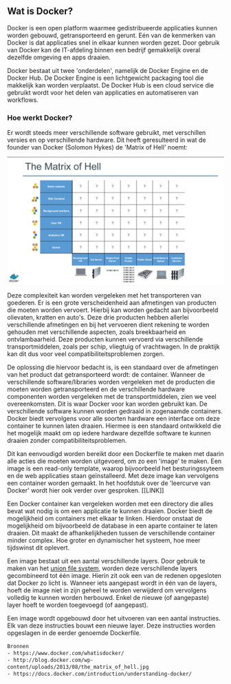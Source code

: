## Wat is Docker?

Docker is een open platform waarmee gedistribueerde applicaties kunnen worden gebouwd, getransporteerd en gerunt. Eén van de kenmerken van Docker is dat applicaties snel in elkaar kunnen worden gezet. Door gebruik van Docker kan de IT-afdeling binnen een bedrijf gemakkelijk overal dezelfde omgeving en apps draaien.

Docker bestaat uit twee 'onderdelen', namelijk de Docker Engine en de Docker Hub. De Docker Engine is een lichtgewicht packaging tool die makkelijk kan worden verplaatst. De Docker Hub is een cloud service die gebruikt wordt voor het delen van applicaties en automatiseren van workflows.

### Hoe werkt Docker?

Er wordt steeds meer verschillende software gebruikt, met verschillen versies en op verschillende hardware. Dit heeft geresulteerd in wat de founder van Docker (Solomon Hykes) de 'Matrix of Hell' noemt:

![Matrix of Hell](../../assets/the_matrix_of_hell.jpg "The Matrix of Hell")

Deze complexiteit kan worden vergeleken met het transporteren van goederen. Er is een grote verscheidenheid aan afmetingen van producten die moeten worden vervoert. Hierbij kan worden gedacht aan bijvoorbeeld olievaten, kratten en auto's. Deze drie producten hebben allerlei verschillende afmetingen en bij het vervoeren dient rekening te worden gehouden met verschillende aspecten, zoals breekbaarheid en ontvlambaarheid. Deze producten kunnen vervoerd via verschillende transportmiddelen, zoals per schip, vliegtuig of vrachtwagen. In de praktijk kan dit dus voor veel compatibiliteitsproblemen zorgen.

De oplossing die hiervoor bedacht is, is een standaard over de afmetingen van het product dat getransporteerd wordt: de container. Wanneer de verschillende software/libraries worden vergeleken met de producten die moeten worden getransporteerd en de verschillende hardware componenten worden vergeleken met de transportmiddelen, zien we veel overeenkomsten. Dit is waar Docker voor kan worden gebruikt kan. De verschillende software kunnen worden gedraaid in zogenaamde containers. Docker biedt vervolgens voor alle soorten hardware een interface om deze container te kunnen laten draaien. Hiermee is een standaard ontwikkeld die het mogelijk maakt om op iedere hardware dezelfde software te kunnen draaien zonder compatibiliteitsproblemen.

Dit kan eenvoudigd worden bereikt door een Dockerfile te maken met daarin alle acties die moeten worden uitgevoerd, om zo een 'image' te maken. Een image is een read-only template, waarop bijvoorbeeld het besturingssyteem en de web applicaties staan geïnstalleerd. Met deze image kan vervolgens een container worden gemaakt. In het hoofdstuk over de 'leercurve van Docker' wordt hier ook verder over gesproken. [[LINK]]

Een Docker container kan vergeleken worden met een directory die alles bevat wat nodig is om een applicatie te kunnen draaien. Docker biedt de mogelijkheid om containers met elkaar te linken. Hierdoor onstaat de mogelijkheid om bijvoorbeeld de database in een aparte container te laten draaien. Dit maakt de afhankelijkheden tussen de verschillende container minder complex. Hoe groter en dynamischer het systeem, hoe meer tijdswinst dit oplevert.

Een image bestaat uit een aantal verschillende layers. Door gebruik te maken van het [union file system](http://en.wikipedia.org/wiki/UnionFS), worden deze verschillende layers gecombineerd tot één image. Hierin zit ook een van de redenen opgesloten dat Docker zo licht is. Wanneer iets aangepast wordt in één van de layers, hoeft de image niet in zijn geheel te worden verwijderd om vervolgens volledig te kunnen worden herbouwd. Enkel de nieuwe (of aangepaste) layer hoeft te worden toegevoegd (of aangepast).

Een image wordt opgebouwd door het uitvoeren van een aantal instructies. Elk van deze instructies bouwt een nieuwe layer. Deze instructies worden opgeslagen in de eerder genoemde Dockerfile.

```
Bronnen
- https://www.docker.com/whatisdocker/
- http://blog.docker.com/wp-content/uploads/2013/08/the_matrix_of_hell.jpg
- https://docs.docker.com/introduction/understanding-docker/
```
